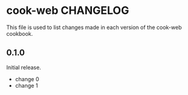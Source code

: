 # cook-web CHANGELOG

This file is used to list changes made in each version of the cook-web cookbook.

## 0.1.0

Initial release.

- change 0
- change 1
